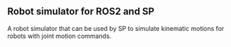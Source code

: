 ## Robot simulator for ROS2 and SP

A robot simulator that can be used by SP to simulate kinematic motions for robots with joint motion commands.